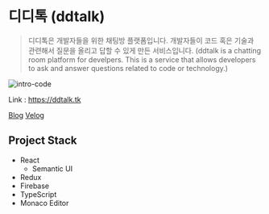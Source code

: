 # 디디톡 (ddtalk)

> 디디톡은 개발자들을 위한 채팅방 플랫폼입니다. 개발자들이 코드 혹은 기술과 관련해서 질문을 올리고 답할 수 있게 만든 서비스입니다. (ddtalk is a chatting room platform for develpers. This is a service that allows developers to ask and answer questions related to code or technology.)

![intro-code](https://user-images.githubusercontent.com/39021158/87674051-6de33600-c7b0-11ea-8622-34a1410560d8.gif)

Link : https://ddtalk.tk

[Blog](https://kidow.kr/post/%F0%9F%92%AC-%EA%B0%9C%EB%B0%9C%EC%9E%90-%EC%B1%84%ED%8C%85%EB%B0%A9%EC%9D%84-%EB%A7%8C%EB%93%A4%EC%96%B4-%EB%B4%A4%EC%8A%B5%EB%8B%88%EB%8B%A4-pgY7tBlPnl85jPb1Wp3Y)
[Velog](https://velog.io/@kidow/%EA%B0%9C%EB%B0%9C%EC%9E%90-%EC%B1%84%ED%8C%85%EB%B0%A9%EC%9D%84-%EB%A7%8C%EB%93%A4%EC%96%B4-%EB%B4%A4%EC%8A%B5%EB%8B%88%EB%8B%A4)

## Project Stack

- React
  - Semantic UI
- Redux
- Firebase
- TypeScript
- Monaco Editor

